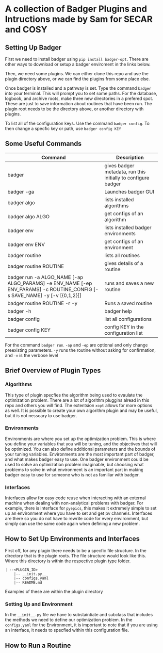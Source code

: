 # A collection of Badger Plugins and Intructions made by Sam for SECAR and COSY 

## Setting Up Badger 

First we need to install badger using `pip install badger-opt`. There are other ways to download or setup a badger enviroment in the links below.

Then, we need some plugins. We can either clone this repo and use the plugin directory above, or we can find the plugins from some place else.

Once badger is installed and a pathway is set. Type the command `badger` into your terminal. This will prompt you to set some paths. For the database, logbook, and archive roots,
make three new directories in a prefered spot. These are just to save information about routines that have been run. The plugin root needs to be the directory above, or another directory with plugins. 

To list all of the configuration keys. Use the command `badger config`. To then change a specfic key or path, use `badger config KEY`

## Some Useful Commands

| Command | Description |
| --- | ---- |
| badger | gives badger metadata, run this initially to configure badger |
| badger -ga | Launches badger GUI |
| badger algo | lists installed algorithms |
| badger algo ALGO | get configs of an algorithm |
|badger env | lists installed badger environments |
| badger env ENV | get configs of an environment | 
| badger routine | lists all routines |
| badger routine ROUTINE | gives details of a routine |
|badger run  -a ALGO_NAME [-ap ALGO_PARAMS] -e ENV_NAME [-ep ENV_PARAMS] -c ROUTINE_CONFIG [-s SAVE_NAME] -y [-v [{0,1,2}]]  | runs and saves a new routine |
| badger routine ROUTINE -r -y | Runs a saved routine |
| badger -h | badger help |
| badger config | list all configurations |
| badger config KEY | config KEY in the configuration list |

For the command `badger run`. `-ap` and `-ep` are optional and only change preexisting parameters. `-y` runs the routine without asking for confirmation, and `-v` is the verbose level

## Brief Overview of Plugin Types

### Algorithms

This type of plugin specfies the algorithm being used to evaulate the optimization problem. There are a lot of algorithm pluggins alread in this repo and others you will find. The extentsion `xopt` allows for more options as well. It is possible to create your own algorithm plugin and may be useful, but it is not nesscary to use badger. 

### Environments

Environments are where you set up the optimization problem. This is where you define your variables that you will be tuning, and the objectives that will be optimized. You can also define additional parameters and the bounds of your tuning variables. Environments are the most important part of badger, and what makes badger easy to use. One badger environment could be used to solve an optimization problem imaginable, but choosing what problems to solve in what environment is an important part in making badger easy to use for someone who is not as familiar with badger.

### Interfaces

Interfaces allow for easy code reuse when interacting with an external machine when dealing with non-analytical problems with badger. For example, there is interface for `pyepics`, this makes it extremely simple to set up an environment where you have to set and get pv channels. Interfaces are there so you do not have to rewrite code for every environment, but simply can use the same code again when defining a new problem. 

## How to Set Up Environments and Interfaces

First off, for any plugin there needs to be a specfic file structure. In the directory that is the plugin roots. The file structure would look like this. Where this directory is within the respective plugin type folder.

```
| --<PLUGIN_ID>
    |-- __init.py__
    |-- configs.yaml
    |-- README.md 
```

Examples of these are within the plugin directory



### Setting Up and Environment

In the `__init__.py` file we have to substaintiate and subclass that includes the methods we need to define our optimization problem. In the `configs.yaml` for the Environment, it is important to note that if you are using an interface, it needs to specfied within this configuration file. 

## How to Run a Routine
